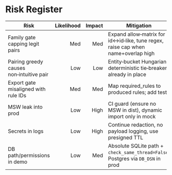 # Risk Register

| Risk | Likelihood | Impact | Mitigation | Owner |
|---|---:|---:|---|---|
| Family gate capping legit pairs | Med | Med | Expand allow‑matrix for id↔id‑like, tune regex, raise cap when name+overlap high | Backend |
| Pairing greedy causes non‑intuitive pair | Low | Low | Entity‑bucket Hungarian; deterministic tie‑breakers already in place | Backend |
| Export gate misaligned with rule IDs | Med | Med | Map required_rules to produced rules; add tests | Backend |
| MSW leak into prod | Low | High | CI guard (ensure no MSW in dist), dynamic import only in mock | Frontend/CI |
| Secrets in logs | Low | High | Continue redaction, no payload logging, use presigned TTL | Backend |
| DB path/permissions in demo | Low | Med | Absolute SQLite path + `check_same_thread=False`; Postgres via `DB_DSN` in prod | DevOps |
